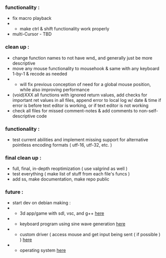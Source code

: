 ### functionality :
- fix macro playback
- - make ctrl & shift functionality work properly
- multi-Cursor - TBD

### clean up :
- change function names to not have wnd_ and generally just be more descriptive
- move any mouse functionality to mousehook & same with any keyboard 1-by-1 & recode as needed
- - will fix previous conception of need for a global mouse position, while also improving performance
- (void)XXX all functions with ignored return values, add checks for important ret values in all files, append error to local log w/ date & time if error is before text editor is working, or if text editor is not working
- check all files for missed comment-notes & add comments to non-self-descriptive code

### functionality :
- test current abilities and implement missing support for alternative pointless encoding formats ( utf-16, utf-32, etc. )

### final clean up :
- full, final, in-depth reoptimization ( use valgrind as well )
- test everything ( make list of stuff from each file's funcs )
- add ss, make documentation, make repo public

### future :
- start dev on debian making :
- - 3d app/game with sdl, vsc, and g++ [here](https://www.libsdl.org/)
- - keyboard program using sine wave generation [here](https://www.youtube.com/watch?v=5xd9BMxoXqo)
- - custom driver ( access mouse and get input being sent ( if possible ) ) [here]()
- - operating system [here](https://www.youtube.com/watch?v=9t-SPC7Tczc)